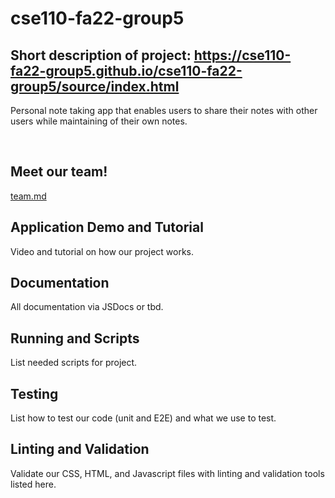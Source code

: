 # cse110-fa22-group5
## Short description of project: https://cse110-fa22-group5.github.io/cse110-fa22-group5/source/index.html

Personal note taking app that enables users to share their notes with other users while maintaining of their own notes.

<br> 

## Meet our team!
[team.md](admin/team.md)

## Application Demo and Tutorial  
Video and tutorial on how our project works.

## Documentation  
All documentation via JSDocs or tbd. 

## Running and Scripts
List needed scripts for project.

## Testing    
List how to test our code (unit and E2E) and what we use to test.

## Linting and Validation  
Validate our CSS, HTML, and Javascript files with linting and validation tools listed here. 
